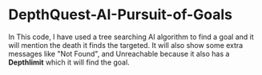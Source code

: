 # DepthQuest-AI-Pursuit-of-Goals
In This code, I have used a tree searching AI algorithm to find a goal and it will mention the death it finds the targeted. It will also show some extra messages like "Not Found", and Unreachable because it also has a **Depthlimit** which it will find the goal.
